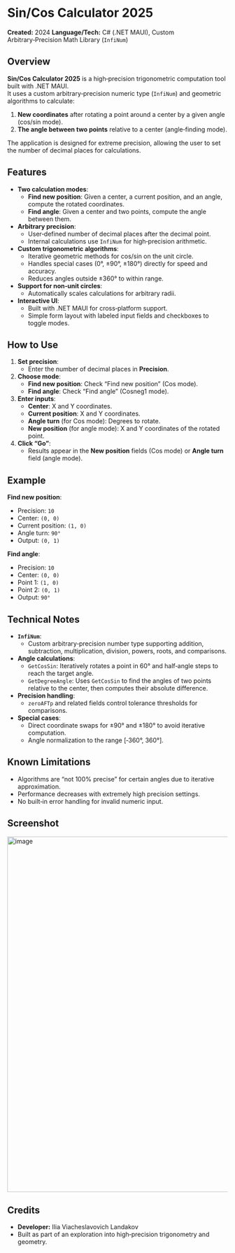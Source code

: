 # Sin/Cos Calculator 2025

**Created:** 2024 
**Language/Tech:** C# (.NET MAUI), Custom Arbitrary‑Precision Math Library (`InfiNum`)

## Overview
**Sin/Cos Calculator 2025** is a high‑precision trigonometric computation tool built with .NET MAUI.  
It uses a custom arbitrary‑precision numeric type (`InfiNum`) and geometric algorithms to calculate:

1. **New coordinates** after rotating a point around a center by a given angle (cos/sin mode).
2. **The angle between two points** relative to a center (angle‑finding mode).

The application is designed for extreme precision, allowing the user to set the number of decimal places for calculations.

## Features
- **Two calculation modes**:
  - **Find new position**: Given a center, a current position, and an angle, compute the rotated coordinates.
  - **Find angle**: Given a center and two points, compute the angle between them.
- **Arbitrary precision**:
  - User‑defined number of decimal places after the decimal point.
  - Internal calculations use `InfiNum` for high‑precision arithmetic.
- **Custom trigonometric algorithms**:
  - Iterative geometric methods for cos/sin on the unit circle.
  - Handles special cases (0°, ±90°, ±180°) directly for speed and accuracy.
  - Reduces angles outside ±360° to within range.
- **Support for non‑unit circles**:
  - Automatically scales calculations for arbitrary radii.
- **Interactive UI**:
  - Built with .NET MAUI for cross‑platform support.
  - Simple form layout with labeled input fields and checkboxes to toggle modes.

## How to Use
1. **Set precision**:
   - Enter the number of decimal places in **Precision**.
2. **Choose mode**:
   - **Find new position**: Check “Find new position” (Cos mode).
   - **Find angle**: Check “Find angle” (Cosneg1 mode).
3. **Enter inputs**:
   - **Center**: X and Y coordinates.
   - **Current position**: X and Y coordinates.
   - **Angle turn** (for Cos mode): Degrees to rotate.
   - **New position** (for angle mode): X and Y coordinates of the rotated point.
4. **Click “Go”**:
   - Results appear in the **New position** fields (Cos mode) or **Angle turn** field (angle mode).

## Example
**Find new position**:
- Precision: `10`
- Center: `(0, 0)`
- Current position: `(1, 0)`
- Angle turn: `90°`
- Output: `(0, 1)`

**Find angle**:
- Precision: `10`
- Center: `(0, 0)`
- Point 1: `(1, 0)`
- Point 2: `(0, 1)`
- Output: `90°`

## Technical Notes
- **`InfiNum`**:
  - Custom arbitrary‑precision number type supporting addition, subtraction, multiplication, division, powers, roots, and comparisons.
- **Angle calculations**:
  - `GetCosSin`: Iteratively rotates a point in 60° and half‑angle steps to reach the target angle.
  - `GetDegreeAngle`: Uses `GetCosSin` to find the angles of two points relative to the center, then computes their absolute difference.
- **Precision handling**:
  - `zeroAFTp` and related fields control tolerance thresholds for comparisons.
- **Special cases**:
  - Direct coordinate swaps for ±90° and ±180° to avoid iterative computation.
  - Angle normalization to the range [‑360°, 360°].

## Known Limitations
- Algorithms are “not 100% precise” for certain angles due to iterative approximation.
- Performance decreases with extremely high precision settings.
- No built‑in error handling for invalid numeric input.

## Screenshot
<img width="1417" height="813" alt="image" src="https://github.com/user-attachments/assets/7db0e8fa-9238-44f2-98c9-ddae809171ab" />

## Credits
- **Developer:** Ilia Viacheslavovich Landakov  
- Built as part of an exploration into high‑precision trigonometry and geometry.
